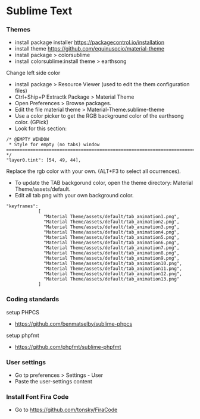 # Sublime Text

### Themes
- install package installer https://packagecontrol.io/installation
- install theme https://github.com/equinusocio/material-theme
- install package > colorsublime
- install colorsublime:install theme > earthsong

Change left side color
- install package > Resource Viewer  (used to edit the them configuration files)
- Ctrl+Ship+P Extractk Package > Material Theme
- Open Preferences > Browse packages. 
- Edit the file material theme > Material-Theme.sublime-theme
- Use a color picker to get the RGB background color of the earthsong color. (GPick)
- Look for this section:
```
/* @EMPTY WINDOW
 * Style for empty (no tabs) window
========================================================================= */
"layer0.tint": [54, 49, 44],

```
Replace the rgb color with your own. (ALT+F3 to select all ocurrences).

- To update the TAB backgorund color, open the theme directory: Material Theme/assets/default.
- Edit all tab png with your own background color.

```
"keyframes":
            [
              "Material Theme/assets/default/tab_animation1.png",
              "Material Theme/assets/default/tab_animation2.png",
              "Material Theme/assets/default/tab_animation3.png",
              "Material Theme/assets/default/tab_animation4.png",
              "Material Theme/assets/default/tab_animation5.png",
              "Material Theme/assets/default/tab_animation6.png",
              "Material Theme/assets/default/tab_animation7.png",
              "Material Theme/assets/default/tab_animation8.png",
              "Material Theme/assets/default/tab_animation9.png",
              "Material Theme/assets/default/tab_animation10.png",
              "Material Theme/assets/default/tab_animation11.png",
              "Material Theme/assets/default/tab_animation12.png",
              "Material Theme/assets/default/tab_animation13.png"
            ]
```

### Coding standards
setup PHPCS
- https://github.com/benmatselby/sublime-phpcs

setup phpfmt
- https://github.com/phpfmt/sublime-phpfmt

### User settings
- Go tp preferences > Settings - User 
- Paste the user-settings content


### Install Font Fira Code
- Go to https://github.com/tonsky/FiraCode
